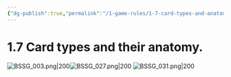 ```yaml
---
{"dg-publish":true,"permalink":"/1-game-rules/1-7-card-types-and-anatomy/"}
---
```



# 1.7 Card types and their anatomy.


![BSSG_003.png|200](/img/user/BSSG_003.png)![BSSG_027.png|200](/img/user/BSSG_027.png)
![BSSG_031.png|200](/img/user/BSSG_031.png)

